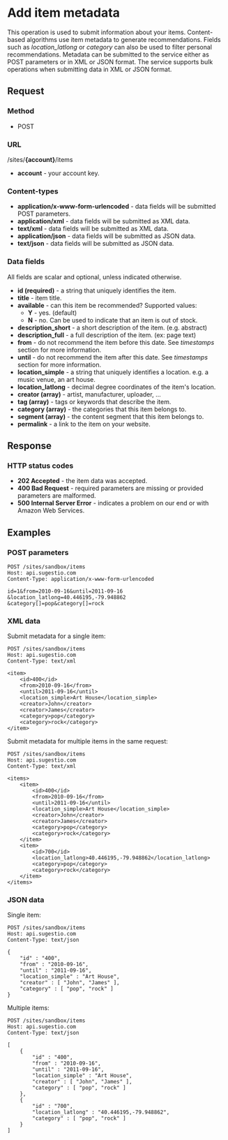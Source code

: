 # Add item metadata

This operation is used to submit information about your items. Content-based algorithms use item metadata to generate recommendations. Fields such as *location_latlong* or *category* can also be used to filter personal recommendations. Metadata can be submitted to the service either as POST parameters or in XML or JSON format. The service supports bulk operations when submitting data in XML or JSON format.

## Request

### Method

* POST

### URL

/sites/**{account}**/items

* **account** - your account key.

### Content-types

* **application/x-www-form-urlencoded** - data fields will be submitted POST parameters.
* **application/xml** - data fields will be submitted as XML data. 
* **text/xml** - data fields will be submitted as XML data. 
* **application/json** - data fields will be submitted as JSON data. 
* **text/json** - data fields will be submitted as JSON data. 

### Data fields

All fields are scalar and optional, unless indicated otherwise.

* **id (required)** - a string that uniquely identifies the item.
* **title** - item title.
* **available** - can this item be recommended? Supported values:
	* **Y** - yes. (default)
	* **N** - no. Can be used to indicate that an item is out of stock.
* **description_short** - a short description of the item. (e.g. abstract)
* **description_full** - a full description of the item. (ex: page text)
* **from** - do not recommend the item before this date. See *timestamps* section for more information.
* **until** - do not recommend the item after this date. See *timestamps* section for more information.
* **location_simple** - a string that uniquely identifies a location. e.g. a music venue, an art house.
* **location_latlong** - decimal degree coordinates of the item's location.
* **creator (array)** - artist, manufacturer, uploader, ...
* **tag (array)** - tags or keywords that describe the item.
* **category (array)** - the categories that this item belongs to.
* **segment (array)** - the content segment that this item belongs to.
* **permalink** - a link to the item on your website.

## Response

### HTTP status codes

* **202 Accepted** - the item data was accepted.
* **400 Bad Request** - required parameters are missing or provided parameters are malformed.
* **500 Internal Server Error** - indicates a problem on our end or with Amazon Web Services.

## Examples

### POST parameters

	POST /sites/sandbox/items
	Host: api.sugestio.com		
	Content-Type: application/x-www-form-urlencoded

	id=1&from=2010-09-16&until=2011-09-16
	&location_latlong=40.446195,-79.948862
	&category[]=pop&category[]=rock
	

### XML data

Submit metadata for a single item:

	POST /sites/sandbox/items
	Host: api.sugestio.com		
	Content-Type: text/xml
	
	<item>
		<id>400</id>
		<from>2010-09-16</from>
		<until>2011-09-16</until>
		<location_simple>Art House</location_simple>
		<creator>John</creator>
		<creator>James</creator>
		<category>pop</category>
		<category>rock</category>
	</item>	
	

Submit metadata for multiple items in the same request:

	POST /sites/sandbox/items
	Host: api.sugestio.com		
	Content-Type: text/xml	

	<items>
		<item>
			<id>400</id>
			<from>2010-09-16</from>
			<until>2011-09-16</until>
			<location_simple>Art House</location_simple>
			<creator>John</creator>
			<creator>James</creator>
			<category>pop</category>
			<category>rock</category>
		</item>
		<item>
			<id>700</id>
			<location_latlong>40.446195,-79.948862</location_latlong>			
			<category>pop</category>
			<category>rock</category>
		</item>
	</items>

### JSON data

Single item:

	POST /sites/sandbox/items
	Host: api.sugestio.com		
	Content-Type: text/json
	
	{
		"id" : "400",
		"from" : "2010-09-16",
		"until" : "2011-09-16",
		"location_simple" : "Art House",
		"creator" : [ "John", "James" ],
		"category" : [ "pop", "rock" ]
	}	
	

Multiple items:

	POST /sites/sandbox/items
	Host: api.sugestio.com		
	Content-Type: text/json
	
	[
		{
			"id" : "400",
			"from" : "2010-09-16",
			"until" : "2011-09-16",
			"location_simple" : "Art House",
			"creator" : [ "John", "James" ],
			"category" : [ "pop", "rock" ]
		},
		{
			"id" : "700",
			"location_latlong" : "40.446195,-79.948862",
			"category" : [ "pop", "rock" ]
		}
	]	